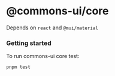 # @commons-ui/core

Depends on `react` and `@mui/material`

### Getting started

To run commons-ui core test:

```
pnpm test
```
